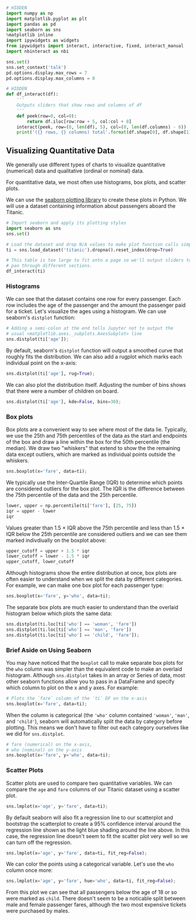 

```python
# HIDDEN
import numpy as np
import matplotlib.pyplot as plt
import pandas as pd
import seaborn as sns
%matplotlib inline
import ipywidgets as widgets
from ipywidgets import interact, interactive, fixed, interact_manual
import nbinteract as nbi

sns.set()
sns.set_context('talk')
pd.options.display.max_rows = 7
pd.options.display.max_columns = 8
```


```python
# HIDDEN
def df_interact(df):
    '''
    Outputs sliders that show rows and columns of df
    '''
    def peek(row=0, col=0):
        return df.iloc[row:row + 5, col:col + 8]
    interact(peek, row=(0, len(df), 5), col=(0, len(df.columns) - 6))
    print('({} rows, {} columns) total'.format(df.shape[0], df.shape[1]))
```

## Visualizing Quantitative Data

We generally use different types of charts to visualize quantitative (numerical) data and qualitative (ordinal or nominal) data.

For quantitative data, we most often use histograms, box plots, and scatter plots.

We can use the [seaborn plotting library](http://seaborn.pydata.org/) to create these plots in Python. We will use a dataset containing information about passengers aboard the Titanic.


```python
# Import seaborn and apply its plotting styles
import seaborn as sns
sns.set()
```


```python
# Load the dataset and drop N/A values to make plot function calls simpler
ti = sns.load_dataset('titanic').dropna().reset_index(drop=True)

# This table is too large to fit onto a page so we'll output sliders to
# pan through different sections.
df_interact(ti)
```

### Histograms

We can see that the dataset contains one row for every passenger. Each row includes the age of the passenger and the amount the passenger paid for a ticket. Let's visualize the ages using a histogram. We can use seaborn's `distplot` function:


```python
# Adding a semi-colon at the end tells Jupyter not to output the
# usual <matplotlib.axes._subplots.AxesSubplot> line
sns.distplot(ti['age']);
```

By default, seaborn's `distplot` function will output a smoothed curve that roughly fits the distribution. We can also add a rugplot which marks each individual point on the x-axis:


```python
sns.distplot(ti['age'], rug=True);
```

We can also plot the distribution itself. Adjusting the number of bins shows that there were a number of children on board.


```python
sns.distplot(ti['age'], kde=False, bins=30);
```

### Box plots

Box plots are a convenient way to see where most of the data lie. Typically, we use the 25th and 75th percentiles of the data as the start and endpoints of the box and draw a line within the box for the 50th percentile (the median). We draw two "whiskers" that extend to show the the remaining data except outliers, which are marked as individual points outside the whiskers.


```python
sns.boxplot(x='fare', data=ti);
```

We typically use the Inter-Quartile Range (IQR) to determine which points are considered outliers for the box plot. The IQR is the difference between the 75th percentile of the data and the 25th percentile.


```python
lower, upper = np.percentile(ti['fare'], [25, 75])
iqr = upper - lower
iqr
```

Values greater than 1.5 $\times$ IQR above the 75th percentile and less than 1.5 $\times$ IQR below the 25th percentile are considered outliers and we can see them marked indivdiually on the boxplot above:


```python
upper_cutoff = upper + 1.5 * iqr
lower_cutoff = lower - 1.5 * iqr
upper_cutoff, lower_cutoff
```

Although histograms show the entire distribution at once, box plots are often easier to understand when we split the data by different categories. For example, we can make one box plot for each passenger type:


```python
sns.boxplot(x='fare', y='who', data=ti);
```

The separate box plots are much easier to understand than the overlaid histogram below which plots the same data:


```python
sns.distplot(ti.loc[ti['who'] == 'woman', 'fare'])
sns.distplot(ti.loc[ti['who'] == 'man', 'fare'])
sns.distplot(ti.loc[ti['who'] == 'child', 'fare']);
```

### Brief Aside on Using Seaborn

You may have noticed that the `boxplot` call to make separate box plots for the `who` column was simpler than the equivalent code to make an overlaid histogram. Although `sns.distplot` takes in an array or Series of data, most other seaborn functions allow you to pass in a DataFrame and specify which column to plot on the x and y axes. For example:

```python
# Plots the `fare` column of the `ti` DF on the x-axis
sns.boxplot(x='fare', data=ti);
```

When the column is categorical (the `'who'` column contained `'woman'`, `'man'`, and `'child'`), seaborn will automatically split the data by category before plotting. This means we don't have to filter out each category ourselves like we did for `sns.distplot`.


```python
# fare (numerical) on the x-axis,
# who (nominal) on the y-axis
sns.boxplot(x='fare', y='who', data=ti);
```

### Scatter Plots

Scatter plots are used to compare two quantitative variables. We can compare the `age` and `fare` columns of our Titanic dataset using a scatter plot.


```python
sns.lmplot(x='age', y='fare', data=ti);
```

By default seaborn will also fit a regression line to our scatterplot and bootstrap the scatterplot to create a 95% confidence interval around the regression line shown as the light blue shading around the line above. In this case, the regression line doesn't seem to fit the scatter plot very well so we can turn off the regression.


```python
sns.lmplot(x='age', y='fare', data=ti, fit_reg=False);
```

We can color the points using a categorical variable. Let's use the `who` column once more:


```python
sns.lmplot(x='age', y='fare', hue='who', data=ti, fit_reg=False);
```

From this plot we can see that all passengers below the age of 18 or so were marked as `child`. There doesn't seem to be a noticable split between male and female passenger fares, although the two most expensive tickets were purchased by males.
